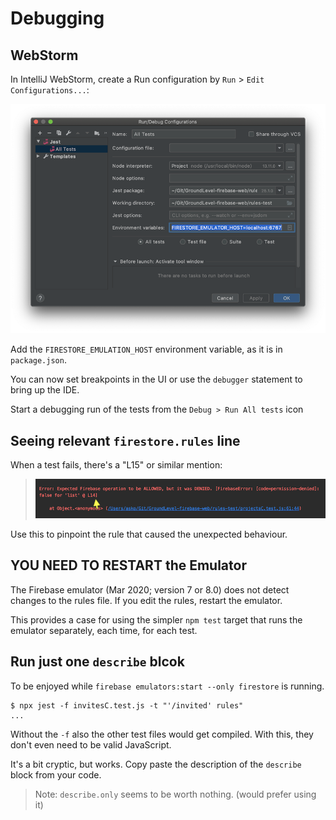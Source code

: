 # Debugging

## WebStorm

In IntelliJ WebStorm, create a Run configuration by `Run` > `Edit Configurations...`:

![](.images/webstorm-jest-config.png)

Add the `FIRESTORE_EMULATION_HOST` environment variable, as it is in `package.json`.

You can now set breakpoints in the UI or use the `debugger` statement to bring up the IDE. 

Start a debugging run of the tests from the `Debug > Run All tests` icon


## Seeing relevant `firestore.rules` line

When a test fails, there's a "L15" or similar mention:

>![](.images/rules-line-number.png)

Use this to pinpoint the rule that caused the unexpected behaviour.


## YOU NEED TO RESTART the Emulator

The Firebase emulator (Mar 2020; version 7 or 8.0) does not detect changes to the rules file. If you edit the rules, restart the emulator.

This provides a case for using the simpler `npm test` target that runs the emulator separately, each time, for each test.


## Run just one `describe` blcok

To be enjoyed while `firebase emulators:start --only firestore` is running.

```
$ npx jest -f invitesC.test.js -t "'/invited' rules"
...
```

Without the `-f` also the other test files would get compiled. With this, they don't even need to be valid JavaScript.

It's a bit cryptic, but works. Copy paste the description of the `describe` block from your code.

>Note: `describe.only` seems to be worth nothing. (would prefer using it)

